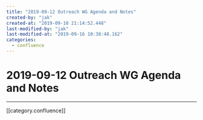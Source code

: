 ```yaml
---
title: "2019-09-12 Outreach WG Agenda and Notes"
created-by: "jak"
created-at: "2019-09-10 21:14:52.448"
last-modified-by: "jak"
last-modified-at: "2019-09-16 10:38:48.162"
categories:
  - confluence
---
```


# 2019-09-12 Outreach WG Agenda and Notes


---

[[category.confluence]]
